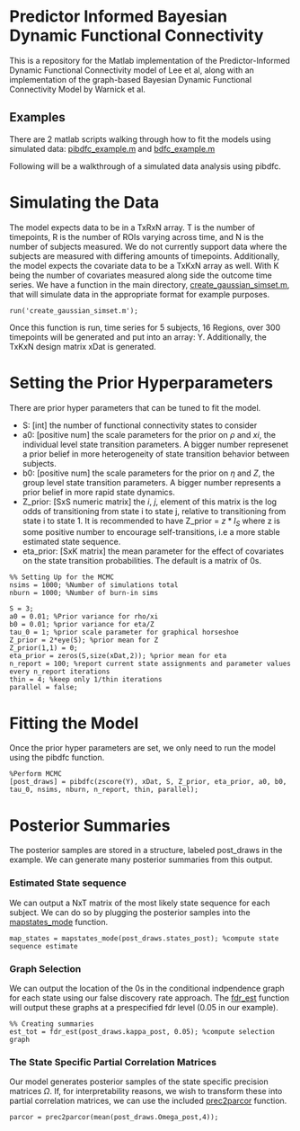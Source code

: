 # Predictor Informed Bayesian Dynamic Functional Connectivity
This is a repository for the Matlab implementation of the Predictor-Informed Dynamic Functional Connectivity model of Lee et al, along with an implementation of the graph-based Bayesian Dynamic Functional Connectivity Model by Warnick et al. 

## Examples
There are 2 matlab scripts walking through how to fit the models using simulated data: [pibdfc_example.m](https://github.com/jayesrule/PIBDFC/blob/public/pibdfc_example.m) and [bdfc_example.m](https://github.com/jayesrule/PIBDFC/blob/public/bdfc_example.m)

Following will be a walkthrough of a simulated data analysis using pibdfc.

# Simulating the Data

The model expects data to be in a TxRxN array. T is the number of timepoints, R is the number of ROIs varying across time, and N is the number of subjects measured. We do not currently support data where the subjects are measured with differing amounts of timepoints. Additionally, the model expects the covariate data to be a TxKxN array as well. With K being the number of covariates measured along side the outcome time series.
We have a function in the main directory, [create_gaussian_simset.m](https://github.com/jayesrule/PIBDFC/blob/public/create_gaussian_simset.m), that will simulate data in the appropriate format for example purposes.

```
run('create_gaussian_simset.m');
```

Once this function is run, time series for 5 subjects, 16 Regions, over 300 timepoints will be generated and put into an array: Y. Additionally, the TxKxN design matrix xDat is generated. 

# Setting the Prior Hyperparameters

There are prior hyper parameters that can be tuned to fit the model.

* S: [int] the number of functional connectivity states to consider
* a0: [positive num] the scale parameters for the prior on $\rho$ and $xi$, the individual level state transition parameters. A bigger number represenet a prior belief in more heterogeneity of state transition behavior between subjects.
* b0: [positive num] the scale parameters for the prior on $\eta$ and $Z$, the group level state transition parameters. A bigger number represents a prior belief in more rapid state dynamics.
* Z_prior: [SxS numeric matrix] the $i$, $j$, element of this matrix is the log odds of transitioning from state i to state j, relative to transitioning from state i to state 1. It is recommended to have Z_prior = $z*I_S$ where z is some positive number to encourage self-transitions, i.e a more stable estimated state sequence.
* eta_prior: [SxK matrix] the mean parameter for the effect of covariates on the state transition probabilities. The default is a matrix of 0s.

```
%% Setting Up for the MCMC
nsims = 1000; %Number of simulations total
nburn = 1000; %Number of burn-in sims

S = 3;
a0 = 0.01; %Prior variance for rho/xi
b0 = 0.01; %prior variance for eta/Z
tau_0 = 1; %prior scale parameter for graphical horseshoe
Z_prior = 2*eye(S); %prior mean for Z
Z_prior(1,1) = 0;
eta_prior = zeros(S,size(xDat,2)); %prior mean for eta
n_report = 100; %report current state assignments and parameter values every n_report iterations
thin = 4; %keep only 1/thin iterations 
parallel = false; 
```

# Fitting the Model

Once the prior hyper parameters are set, we only need to run the model using the pibdfc function.
```
%Perform MCMC
[post_draws] = pibdfc(zscore(Y), xDat, S, Z_prior, eta_prior, a0, b0, tau_0, nsims, nburn, n_report, thin, parallel);
```

# Posterior Summaries
The posterior samples are stored in a structure, labeled post_draws in the example. We can generate many posterior summaries from this output.

### Estimated State sequence
We can output a NxT matrix of the most likely state sequence for each subject. We can do so by plugging the posterior samples into the [mapstates_mode](https://github.com/jayesrule/PIBDFC/blob/public/pibdfc_functions/mapstates_mode.m) function.
```
map_states = mapstates_mode(post_draws.states_post); %compute state sequence estimate
```

### Graph Selection
We can output the location of the 0s in the conditional indpendence graph for each state using our false discovery rate approach. The [fdr_est](https://github.com/jayesrule/PIBDFC/blob/public/pibdfc_functions/fdr_est.m) function will output these graphs at a prespecified fdr level (0.05 in our example).

```
%% Creating summaries
est_tot = fdr_est(post_draws.kappa_post, 0.05); %compute selection graph
```

### The State Specific Partial Correlation Matrices
Our model generates posterior samples of the state specific precision matrices $\Omega$. If, for interpretability reasons, we wish to transform these into partial correlation matrices, we can use the included [prec2parcor](https://github.com/jayesrule/PIBDFC/blob/public/pibdfc_functions/prec2parcor.m) function.
```
parcor = prec2parcor(mean(post_draws.Omega_post,4));
```


